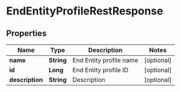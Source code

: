 

# EndEntityProfileRestResponse


## Properties

| Name | Type | Description | Notes |
|------------ | ------------- | ------------- | -------------|
|**name** | **String** | End Entity profile name |  [optional] |
|**id** | **Long** | End Entity profile ID |  [optional] |
|**description** | **String** | Description |  [optional] |



